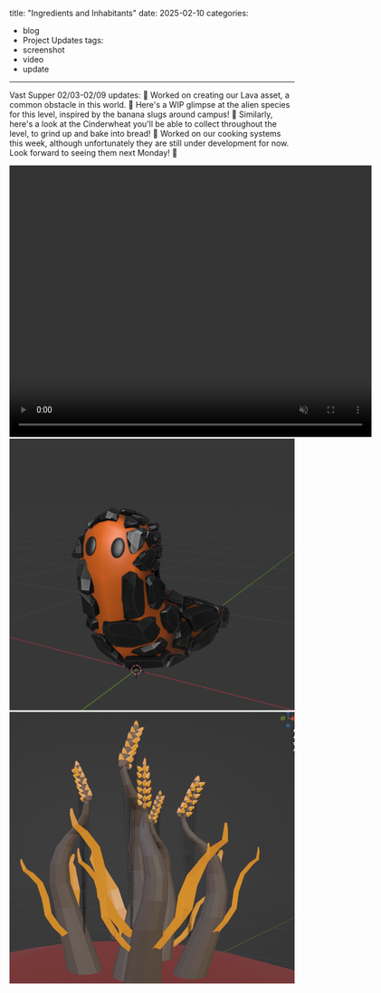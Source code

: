 title: "Ingredients and Inhabitants"
date: 2025-02-10
categories:
  - blog
  - Project Updates
tags:
  - screenshot
  - video
  - update
---

Vast Supper 02/03-02/09 updates:
🌋  Worked on creating our Lava asset, a common obstacle in this world.
🐌  Here's a WIP glimpse at the alien species for this level, inspired by the banana slugs around campus!
🌾  Similarly, here's a look at the Cinderwheat you'll be able to collect throughout the level, to grind up and bake into bread!
🤤  Worked on our cooking systems this week, although unfortunately they are still under development for now. Look forward to seeing them next Monday! 🤞

<div class="container">
  <div class="video">
    <video width="640" height="480" controls autoplay=true loop=true muted=true>
      <source src="https://github.com/Ryan-England/TheVastSupperWebsite/raw/refs/heads/main/assets/videos/2025-02-10.mp4" type="video/mp4">
    </video>
  </div>

  <img src="https://github.com/Ryan-England/TheVastSupperWebsite/raw/refs/heads/main/assets/images/2025-02-10-LavaSlug.png" alt="The beginnings of a Test Level layout" width="640" height="480">

  <img src="https://github.com/Ryan-England/TheVastSupperWebsite/raw/refs/heads/main/assets/images/2025-02-10-Cinderwheat.png" alt="The beginnings of a Test Level layout" width="640" height="480">
</div>